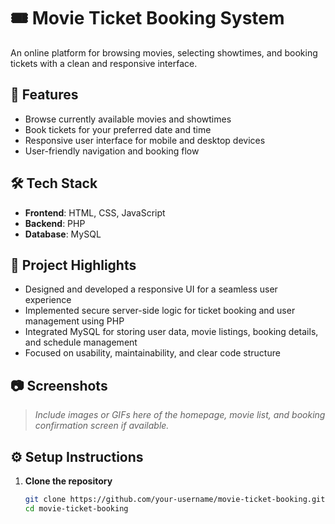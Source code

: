 # 🎟️ Movie Ticket Booking System

An online platform for browsing movies, selecting showtimes, and booking tickets with a clean and responsive interface.

## 🚀 Features

- Browse currently available movies and showtimes
- Book tickets for your preferred date and time
- Responsive user interface for mobile and desktop devices
- User-friendly navigation and booking flow

## 🛠️ Tech Stack

- **Frontend**: HTML, CSS, JavaScript
- **Backend**: PHP
- **Database**: MySQL

## 🧩 Project Highlights

- Designed and developed a responsive UI for a seamless user experience
- Implemented secure server-side logic for ticket booking and user management using PHP
- Integrated MySQL for storing user data, movie listings, booking details, and schedule management
- Focused on usability, maintainability, and clear code structure

## 📷 Screenshots

> _Include images or GIFs here of the homepage, movie list, and booking confirmation screen if available._

## ⚙️ Setup Instructions

1. **Clone the repository**
   ```bash
   git clone https://github.com/your-username/movie-ticket-booking.git
   cd movie-ticket-booking
